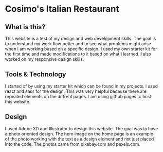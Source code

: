 # Cosimo's Italian Restaurant

## What is this?

This website is a test of my design and web development skills. The goal is to understand my work flow better and to see what problems might arise when I am working based on a specific design.
I used my own starter kit for the first time and made modifications to it based on what I learned. I also worked on my responsive design skills.

## Tools & Technology

I started of by using my starter kit which can be found in my projects. I used react and sass for the design. This was very helpful because there are repeated elements on the diffrent pages. I am using github pages to host this website.

## Design

I used Adobe XD and Illustrator to design this website. The goal was to have a photo oriented design. The hero image on the home page is an example of the photo working with the text as a design element and not just placed into the code. The photos came from pixabay.com and pexels.com.
